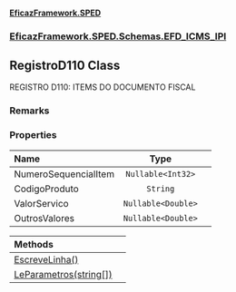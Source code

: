 #### [EficazFramework.SPED](EficazFrameworkSPED.md 'EficazFramework SPED')
### [EficazFramework.SPED.Schemas.EFD_ICMS_IPI](EficazFramework.SPED.Schemas.EFD_ICMS_IPI.md 'EficazFramework.SPED.Schemas.EFD_ICMS_IPI')

## RegistroD110 Class

REGISTRO D110: ITEMS DO DOCUMENTO FISCAL

### Remarks
### Properties

| Name | Type | |
| :--- | :---: | :--- |
| NumeroSequencialItem | `Nullable<Int32>` |  |
| CodigoProduto | `String` |  |
| ValorServico | `Nullable<Double>` |  |
| OutrosValores | `Nullable<Double>` |  |

| Methods | |
| :--- | :--- |
| [EscreveLinha()](EficazFramework.SPED.Schemas.EFD_ICMS_IPI/RegistroD110/EscreveLinha().md 'EficazFramework.SPED.Schemas.EFD_ICMS_IPI.RegistroD110.EscreveLinha()') | |
| [LeParametros(string[])](EficazFramework.SPED.Schemas.EFD_ICMS_IPI/RegistroD110/LeParametros(string[]).md 'EficazFramework.SPED.Schemas.EFD_ICMS_IPI.RegistroD110.LeParametros(string[])') | |

